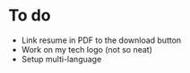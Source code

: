 # To do

* Link resume in PDF to the download button
* Work on my tech logo (not so neat)
* Setup multi-language 
